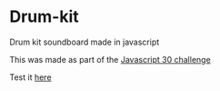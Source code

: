 # Drum-kit
Drum kit soundboard made in javascript

This was made as part of the [Javascript 30 challenge](https://javascript30.com/)

Test it [here](https://andrydood.github.io/Drum-kit/)
